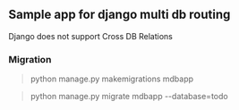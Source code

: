 ## Sample app for django multi db routing 

Django does not support Cross DB Relations

### Migration 
> python manage.py makemigrations mdbapp 

> python manage.py migrate mdbapp --database=todo